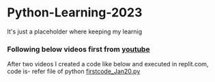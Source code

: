 # Python-Learning-2023
It's just a placeholder where keeping my learnig

### Following below videos first from [youtube](https://www.youtube.com/watch?v=mRMmlo_Uqcs&list=PLIhvC56v63ILPDA2DQBv0IKzqsWTZxCkp)
After two videos I created a code like below and executed in replit.com, code is- refer file of python [firstcode_Jan20.py](https://github.com/akashsinghal14/Python-Learning-2023/blob/main/firstcode_Jan20.py)
